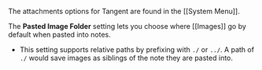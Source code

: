 The attachments options for Tangent are found in the [[System Menu]].

The __Pasted Image Folder__ setting lets you choose where [[Images]] go by default when pasted into notes.
* This setting supports relative paths by prefixing with `./` or `../`. A path of `./` would save images as siblings of the note they are pasted into.
